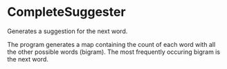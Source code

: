 # CompleteSuggester

Generates a suggestion for the next word.

The program generates a map containing the count of each word with all the other possible words (bigram). The most frequently occuring bigram is the next word. 
